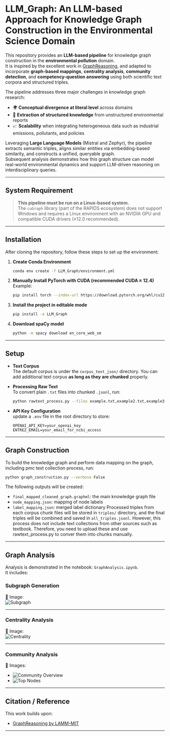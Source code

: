 # LLM_Graph: An LLM-based Approach for Knowledge Graph Construction in the Environmental Science Domain


This repository provides an **LLM-based pipeline** for knowledge graph construction in the **environmental pollution** domain.  
It is inspired by the excellent work in [GraphReasoning](https://github.com/lamm-mit/GraphReasoning), and adapted to incorporate **graph-based mappings**, **centrality analysis**, **community detection**, and **competency-question answering** using both scientific text corpora and structured triples.

The pipeline addresses three major challenges in knowledge graph research:
- 🌍 **Conceptual divergence at literal level** across domains 
- 📄 **Extraction of structured knowledge** from unstructured environmental reports
- 📈 **Scalability** when integrating heterogeneous data such as industrial emissions, pollutants, and policies

Leveraging **Large Language Models** (Mistral and Zephyr), the pipeline extracts semantic triples, aligns similar entities via embedding-based similarity, and constructs a unified, queryable graph.  
Subsequent analysis demonstrates how this graph structure can model real-world environmental dynamics and support LLM-driven reasoning on interdisciplinary queries.

---

## System Requirement

> **This pipeline must be run on a Linux-based system.**  
> The `cuGraph` library (part of the RAPIDS ecosystem) does not support Windows and requires a Linux environment with an NVIDIA GPU and compatible CUDA drivers (≥12.0 recommended).

---

## Installation
After cloning the repository, follow these steps to set up the environment:

1. **Create Conda Environment**
   ```bash
   conda env create -f LLM_Graph/environment.yml
   ```

2. **Manually Install PyTorch with CUDA (recommended CUDA ≥ 12.4)**  
   Example:
   ```bash
   pip install torch --index-url https://download.pytorch.org/whl/cu124
   ```

3. **Install the project in editable mode**
   ```bash
   pip install -e LLM_Graph
   ```

4. **Download spaCy model**
   ```bash
   python -m spacy download en_core_web_sm
   ```

---

## Setup

- **Text Corpus**  
  The default corpus is under the `corpus_text_json/` directory. You can add additional text corpus **as long as they are chunked** properly.

- **Processing Raw Text**  
  To convert plain `.txt` files into chunked `.jsonl`, run:
  ```bash
  python rawtext_process.py --files example.txt,example2.txt,example3.txt --output_file example.jsonl
  ```

- **API Key Configuration**  
  update a `.env` file in the root directory to store:
  ```
  OPENAI_API_KEY=your_openai_key
  ENTREZ_EMAIL=your_email_for_ncbi_access
  ```

---

## Graph Construction

To build the knowledge graph and perform data mapping on the graph, including pmc text collection process, run:

```bash
python graph_construction.py --verbose False
```

The following outputs will be created:
- `final_mapped_cleaned_graph.graphml`: the main knowledge graph file
- `node_mapping.json`: mapping of node labels
- `label_mapping.json`: merged label dictionary
Processed triples from each corpus chunk files will be stored in `triples/` directory, and the final triples will be combined and saved in `all_triples.jsonl`.
However, this process does not include text collections from other sources such as textbook. Therefore, you need to upload these and use rawtext_process.py to conver them into chunks manually.
---

## Graph Analysis

Analysis is demonstrated in the notebook: `GraphAnalysis.ipynb`.  
It includes:

### Subgraph Generation  
📎 Image:  
![Subgraph](image/air_pollution_subgraph.png)

---

### Centrality Analysis  
📎 Image:  
![Centrality](image/combined_node_centrality_metrics.png)

---

### Community Analysis  
📎 Images:
- ![Community Overview](image/community_statistics_overview.png)
- ![Top Nodes](image/top_nodes_by_degree_combined.png)

---

##  Citation / Reference

This work builds upon:
- [GraphReasoning by LAMM-MIT](https://github.com/lamm-mit/GraphReasoning)

---

